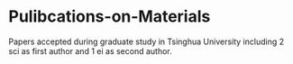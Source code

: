 # Pulibcations-on-Materials
Papers accepted during graduate study in Tsinghua University
including 2 sci as first author and 1 ei as second author.
